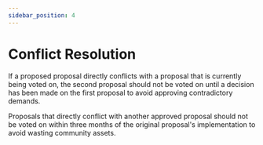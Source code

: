 ```yaml
---
sidebar_position: 4
---
```


# Conflict Resolution

If a proposed proposal directly conflicts with a proposal that is currently being voted on, the second proposal should not be voted on until a decision has been made on the first proposal to avoid approving contradictory demands.

Proposals that directly conflict with another approved proposal should not be voted on within three months of the original proposal's implementation to avoid wasting community assets.

